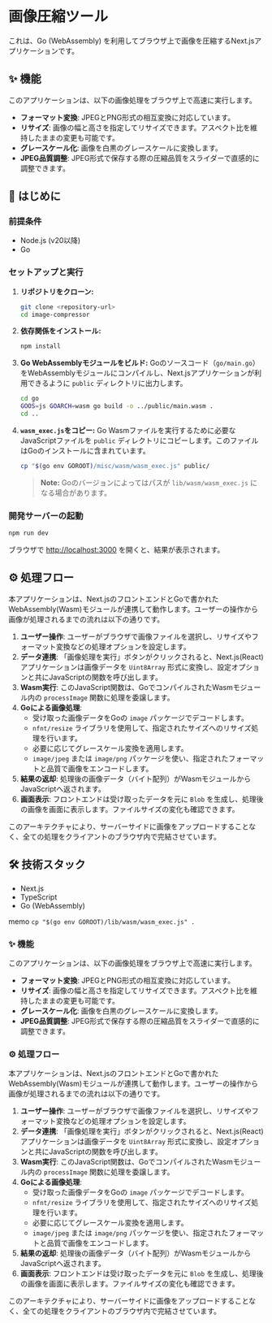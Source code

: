 # 画像圧縮ツール

これは、Go (WebAssembly) を利用してブラウザ上で画像を圧縮するNext.jsアプリケーションです。

## ✨ 機能

このアプリケーションは、以下の画像処理をブラウザ上で高速に実行します。

*   **フォーマット変換**: JPEGとPNG形式の相互変換に対応しています。
*   **リサイズ**: 画像の幅と高さを指定してリサイズできます。アスペクト比を維持したままの変更も可能です。
*   **グレースケール化**: 画像を白黒のグレースケールに変換します。
*   **JPEG品質調整**: JPEG形式で保存する際の圧縮品質をスライダーで直感的に調整できます。

## 🚀 はじめに

### 前提条件

*   Node.js (v20以降)
*   Go

### セットアップと実行

1.  **リポジトリをクローン:**
    ```bash
    git clone <repository-url>
    cd image-compressor
    ```

2.  **依存関係をインストール:**
    ```bash
    npm install
    ```

3.  **Go WebAssemblyモジュールをビルド:**
    Goのソースコード（`go/main.go`）をWebAssemblyモジュールにコンパイルし、Next.jsアプリケーションが利用できるように `public` ディレクトリに出力します。

    ```bash
    cd go
    GOOS=js GOARCH=wasm go build -o ../public/main.wasm .
    cd ..
    ```

4.  **`wasm_exec.js`をコピー:**
    Go Wasmファイルを実行するために必要なJavaScriptファイルを `public` ディレクトリにコピーします。このファイルはGoのインストールに含まれています。

    ```bash
    cp "$(go env GOROOT)/misc/wasm/wasm_exec.js" public/
    ```
    > **Note:** Goのバージョンによってはパスが `lib/wasm/wasm_exec.js` になる場合があります。

### 開発サーバーの起動

```bash
npm run dev
```

ブラウザで [http://localhost:3000](http://localhost:3000) を開くと、結果が表示されます。


## ⚙️ 処理フロー

本アプリケーションは、Next.jsのフロントエンドとGoで書かれたWebAssembly(Wasm)モジュールが連携して動作します。ユーザーの操作から画像が処理されるまでの流れは以下の通りです。

1.  **ユーザー操作**: ユーザーがブラウザで画像ファイルを選択し、リサイズやフォーマット変換などの処理オプションを設定します。
2.  **データ連携**: 「画像処理を実行」ボタンがクリックされると、Next.js(React)アプリケーションは画像データを `Uint8Array` 形式に変換し、設定オプションと共にJavaScriptの関数を呼び出します。
3.  **Wasm実行**: このJavaScript関数は、GoでコンパイルされたWasmモジュール内の `processImage` 関数に処理を委譲します。
4.  **Goによる画像処理**:
    *   受け取った画像データをGoの `image` パッケージでデコードします。
    *   `nfnt/resize` ライブラリを使用して、指定されたサイズへのリサイズ処理を行います。
    *   必要に応じてグレースケール変換を適用します。
    *   `image/jpeg` または `image/png` パッケージを使い、指定されたフォーマットと品質で画像をエンコードします。
5.  **結果の返却**: 処理後の画像データ（バイト配列）がWasmモジュールからJavaScriptへ返されます。
6.  **画面表示**: フロントエンドは受け取ったデータを元に `Blob` を生成し、処理後の画像を画面に表示します。ファイルサイズの変化も確認できます。

このアーキテクチャにより、サーバーサイドに画像をアップロードすることなく、全ての処理をクライアントのブラウザ内で完結させています。

## 🛠️ 技術スタック

*   Next.js
*   TypeScript
*   Go (WebAssembly)

memo 
```cp "$(go env GOROOT)/lib/wasm/wasm_exec.js" .```

### ✨ 機能

このアプリケーションは、以下の画像処理をブラウザ上で高速に実行します。

*   **フォーマット変換**: JPEGとPNG形式の相互変換に対応しています。
*   **リサイズ**: 画像の幅と高さを指定してリサイズできます。アスペクト比を維持したままの変更も可能です。
*   **グレースケール化**: 画像を白黒のグレースケールに変換します。
*   **JPEG品質調整**: JPEG形式で保存する際の圧縮品質をスライダーで直感的に調整できます。

### ⚙️ 処理フロー

本アプリケーションは、Next.jsのフロントエンドとGoで書かれたWebAssembly(Wasm)モジュールが連携して動作します。ユーザーの操作から画像が処理されるまでの流れは以下の通りです。

1.  **ユーザー操作**: ユーザーがブラウザで画像ファイルを選択し、リサイズやフォーマット変換などの処理オプションを設定します。
2.  **データ連携**: 「画像処理を実行」ボタンがクリックされると、Next.js(React)アプリケーションは画像データを `Uint8Array` 形式に変換し、設定オプションと共にJavaScriptの関数を呼び出します。
3.  **Wasm実行**: このJavaScript関数は、GoでコンパイルされたWasmモジュール内の `processImage` 関数に処理を委譲します。
4.  **Goによる画像処理**:
    *   受け取った画像データをGoの `image` パッケージでデコードします。
    *   `nfnt/resize` ライブラリを使用して、指定されたサイズへのリサイズ処理を行います。
    *   必要に応じてグレースケール変換を適用します。
    *   `image/jpeg` または `image/png` パッケージを使い、指定されたフォーマットと品質で画像をエンコードします。
5.  **結果の返却**: 処理後の画像データ（バイト配列）がWasmモジュールからJavaScriptへ返されます。
6.  **画面表示**: フロントエンドは受け取ったデータを元に `Blob` を生成し、処理後の画像を画面に表示します。ファイルサイズの変化も確認できます。

このアーキテクチャにより、サーバーサイドに画像をアップロードすることなく、全ての処理をクライアントのブラウザ内で完結させています。
